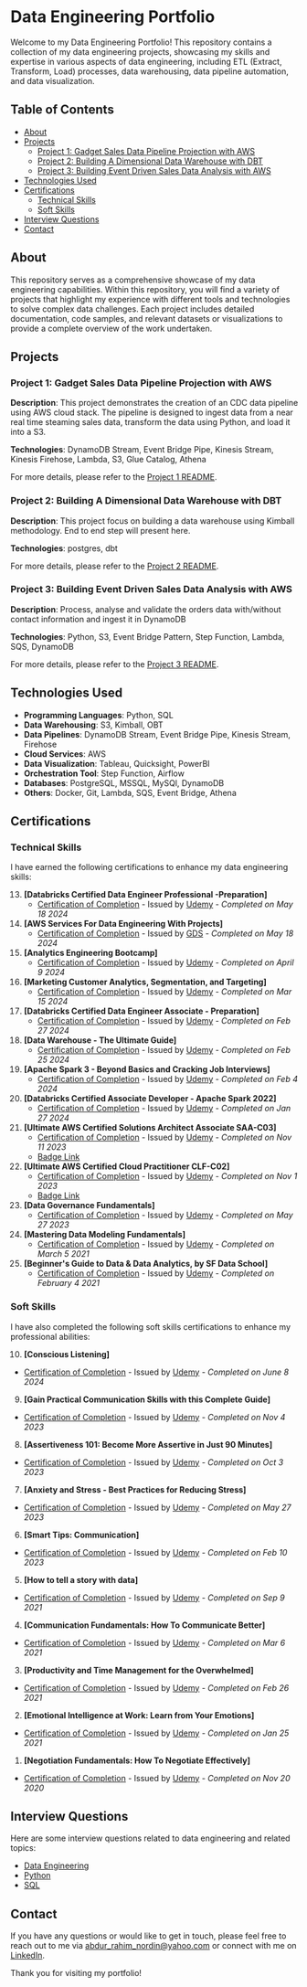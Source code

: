 # Data Engineering Portfolio

Welcome to my Data Engineering Portfolio! This repository contains a collection of my data engineering projects, showcasing my skills and expertise in various aspects of data engineering, including ETL (Extract, Transform, Load) processes, data warehousing, data pipeline automation, and data visualization.

## Table of Contents

- [About](#about)
- [Projects](#projects)
  - [Project 1: Gadget Sales Data Pipeline Projection with AWS](#project-1-gadget-sales-data-pipeline-projection-with-aws)
  - [Project 2: Building A Dimensional Data Warehouse with DBT](#project-2-building-a-dimensional-data-warehouse-with-dbt)
  - [Project 3: Building Event Driven Sales Data Analysis with AWS](#project-3-building-event-driven-sales-data-analysis-with-aws)
- [Technologies Used](#technologies-used)
- [Certifications](#certifications)
  - [Technical Skills](#technical-skills)
  - [Soft Skills](#soft-skills)
- [Interview Questions](#interview-questions)
- [Contact](#contact)

## About

This repository serves as a comprehensive showcase of my data engineering capabilities. Within this repository, you will find a variety of projects that highlight my experience with different tools and technologies to solve complex data challenges. Each project includes detailed documentation, code samples, and relevant datasets or visualizations to provide a complete overview of the work undertaken.

## Projects

### Project 1: Gadget Sales Data Pipeline Projection with AWS

**Description**: This project demonstrates the creation of an CDC data pipeline using AWS cloud stack. The pipeline is designed to ingest data from a near real time steaming sales data, transform the data using Python, and load it into a S3.

**Technologies**: DynamoDB Stream, Event Bridge Pipe, Kinesis Stream, Kinesis Firehose, Lambda, S3, Glue Catalog, Athena

For more details, please refer to the [Project 1 README](project1-gadget-sales-data-pipeline-projection/README.md).

### Project 2: Building A Dimensional Data Warehouse with DBT

**Description**: This project focus on building a data warehouse using Kimball methodology. End to end step will present here.

**Technologies**: postgres, dbt

For more details, please refer to the [Project 2 README](project2-building-a-dimensional-data-warehouse/README.md).

### Project 3: Building Event Driven Sales Data Analysis with AWS

**Description**: Process, analyse and validate the orders data with/without contact information and ingest it in DynamoDB

**Technologies**: Python, S3, Event Bridge Pattern, Step Function, Lambda, SQS, DynamoDB

For more details, please refer to the [Project 3 README](project3-event-driven-sales-data-analysis/README.md).

## Technologies Used

- **Programming Languages**: Python, SQL
- **Data Warehousing**: S3, Kimball, OBT
- **Data Pipelines**: DynamoDB Stream, Event Bridge Pipe, Kinesis Stream, Firehose
- **Cloud Services**: AWS
- **Data Visualization**: Tableau, Quicksight, PowerBI
- **Orchestration Tool**: Step Function, Airflow
- **Databases**: PostgreSQL, MSSQL, MySQl, DynamoDB
- **Others**: Docker, Git, Lambda, SQS, Event Bridge, Athena

## Certifications

### Technical Skills

I have earned the following certifications to enhance my data engineering skills:

13. **[Databricks Certified Data Engineer Professional -Preparation]**
    - [Certification of Completion](certifications/databricks_certified_data_engineer_professional_preparation.png) - Issued by [Udemy](https://www.udemy.com/course/databricks-certified-data-engineer-professional/) - *Completed on May 18 2024*
12. **[AWS Services For Data Engineering With Projects]**
    - [Certification of Completion](certifications/aws_services_for_data_engineering_with_projects.png) - Issued by [GDS](https://course.growdataskills.com/cohort/nYZNSj2iH8) - *Completed on May 18 2024*
11. **[Analytics Engineering Bootcamp]**
    - [Certification of Completion](certifications/analytics_engineering_bootcamp.png) - Issued by [Udemy](https://www.udemy.com/course/analytics-engineering-bootcamp/) - *Completed on April 9 2024*
10. **[Marketing Customer Analytics, Segmentation, and Targeting]**
    - [Certification of Completion](certifications/marketing_customer_analytics_segmentation_and_targeting.png) - Issued by [Udemy](https://www.udemy.com/course/learn-customer-analytics-market-segmentation-and-targeting/) - *Completed on Mar 15 2024*
09. **[Databricks Certified Data Engineer Associate - Preparation]**
    - [Certification of Completion](certifications/databricks_certified_data_engineer_associate_preparation.png) - Issued by [Udemy](https://www.udemy.com/course/databricks-certified-data-engineer-associate/) - *Completed on Feb 27 2024*
08. **[Data Warehouse - The Ultimate Guide]**
    - [Certification of Completion](certifications/data_warehouse_the_ultimate_guide.png) - Issued by [Udemy](https://www.udemy.com/course/data-warehouse-the-ultimate-guide/) - *Completed on Feb 25 2024*
07. **[Apache Spark 3 - Beyond Basics and Cracking Job Interviews]**
    - [Certification of Completion](certifications/apache_spark_3_beyond_basics_and_cracking_job_interviews.png) - Issued by [Udemy](https://www.udemy.com/course/apache-spark-3-beyond-basics/) - *Completed on Feb 4 2024*
06. **[Databricks Certified Associate Developer - Apache Spark 2022]**
    - [Certification of Completion](certifications/databricks_certified_associate_developer_apache_spark_2022.png) - Issued by [Udemy](https://www.udemy.com/course/databricks-certified-associate-developer-for-apache-spark/) - *Completed on Jan 27 2024*
05. **[Ultimate AWS Certified Solutions Architect Associate SAA-C03]**
    - [Certification of Completion](certifications/ultimate_aws_certified_solutions_architect_associate_saa_c03.png) - Issued by [Udemy](https://www.udemy.com/course/aws-certified-solutions-architect-associate-saa-c03/) - *Completed on Nov 11 2023*
    - [Badge Link](https://www.credly.com/badges/c9368034-4c14-4378-807e-0033ba447364/public_url)
04. **[Ultimate AWS Certified Cloud Practitioner CLF-C02]**
    - [Certification of Completion](certifications/ultimate_aws_certified_cloud_practitioner_clf_c02.png) - Issued by [Udemy](https://www.udemy.com/course/data-governance-fundamentals/) - *Completed on Nov 1 2023*
    - [Badge Link](https://www.credly.com/badges/28f76c44-cbc6-447a-987d-ad32b2ce8817/public_url)
03. **[Data Governance Fundamentals]**
    - [Certification of Completion](certifications/data_governance_fundamentals.png) - Issued by [Udemy](https://www.udemy.com/course/data-governance-fundamentals/) - *Completed on May 27 2023*
02. **[Mastering Data Modeling Fundamentals]**
    - [Certification of Completion](certifications/mastering_data_modeling_fundamentals.png) - Issued by [Udemy](https://www.udemy.com/course/mastering-data-modeling-fundamentals/) - *Completed on March 5 2021*
01. **[Beginner's Guide to Data & Data Analytics, by SF Data School]**
    - [Certification of Completion](certifications/beginners_guide_to_data_and_data_analytics_by_sf_data_school.png) - Issued by [Udemy](https://www.udemy.com/course/learndata/) - *Completed on February 4 2021*

### Soft Skills

I have also completed the following soft skills certifications to enhance my professional abilities:

10. **[Conscious Listening]**
   - [Certification of Completion](certifications/conscious_listening.png) - Issued by [Udemy](https://www.udemy.com/course/conscious-listening/) - *Completed on June 8 2024*
09. **[Gain Practical Communication Skills with this Complete Guide]**
   - [Certification of Completion](certifications/gain_practical_communication_skills_with_this_complete_guide.png) - Issued by [Udemy](https://www.udemy.com/course/the-complete-communication-skills-masterclass-a-z-blueprint/) - *Completed on Nov 4 2023*
08. **[Assertiveness 101: Become More Assertive in Just 90 Minutes]**
   - [Certification of Completion](certifications/assertiveness_101_become_more_assertive_in_just_90_minutes.png) - Issued by [Udemy](https://www.udemy.com/course/assertiveness-101-become-more-assertive-in-90-minutes/) - *Completed on Oct 3 2023*
07. **[Anxiety and Stress - Best Practices for Reducing Stress]**
   - [Certification of Completion](certifications/anxiety_and_stress_best_practices_for_reducing_stress.png) - Issued by [Udemy](https://www.udemy.com/course/anxiety-and-stress/) - *Completed on May 27 2023*
06. **[Smart Tips: Communication]**
   - [Certification of Completion](certifications/smart_tips_communication.png) - Issued by [Udemy](https://www.udemy.com/course/communicatebrilliantly/) - *Completed on Feb 10 2023*
05. **[How to tell a story with data]**
   - [Certification of Completion](certifications/how_to_tell_a_story_with_data.png) - Issued by [Udemy](https://www.udemy.com/course/tell-a-story-with-data/) - *Completed on Sep 9 2021*
04. **[Communication Fundamentals: How To Communicate Better]**
   - [Certification of Completion](certifications/communication_fundamentals_how_to_communicate_better.png) - Issued by [Udemy](https://www.udemy.com/course/communication-fundamentals-how-to-communicate-better/) - *Completed on Mar 6 2021*
03. **[Productivity and Time Management for the Overwhelmed]**
   - [Certification of Completion](certifications/productivity_and_time_management_for_the_overwhelmed.png) - Issued by [Udemy](https://www.udemy.com/course/productivity-and-time-management/) - *Completed on Feb 26 2021*
02. **[Emotional Intelligence at Work: Learn from Your Emotions]**
   - [Certification of Completion](certifications/emotional_intelligence_at_work_learn_from_your_emotions.png) - Issued by [Udemy](https://www.udemy.com/course/emotional-intelligence-at-work-learn-from-your-emotions/) - *Completed on Jan 25 2021*
01. **[Negotiation Fundamentals: How To Negotiate Effectively]**
   - [Certification of Completion](certifications/negotiation_fundamentals_how_to_negotiate_effectively.png) - Issued by [Udemy](https://www.udemy.com/course/negotiation-fundamentals/) - *Completed on Nov 20 2020*

## Interview Questions
Here are some interview questions related to data engineering and related topics:

- [Data Engineering](interview_questions/data_engineering.md)
- [Python](interview_questions/python.md)
- [SQL](interview_questions/sql.md)

## Contact

If you have any questions or would like to get in touch, please feel free to reach out to me via [abdur_rahim_nordin@yahoo.com](mailto:abdur_rahim_nordin@yahoo.com) or connect with me on [LinkedIn](https://www.linkedin.com/in/abdur-rahim-nordin/).

Thank you for visiting my portfolio!
